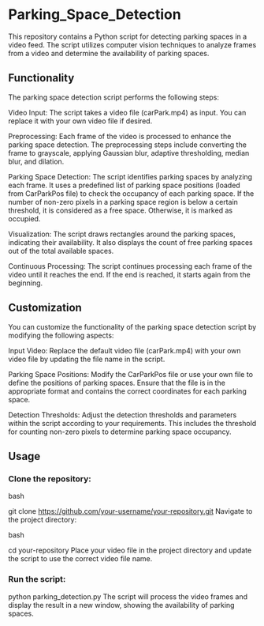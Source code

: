 # Parking_Space_Detection

This repository contains a Python script for detecting parking spaces in a video feed. The script utilizes computer vision techniques to analyze frames from a video and determine the availability of parking spaces.

## Functionality
The parking space detection script performs the following steps:

Video Input: The script takes a video file (carPark.mp4) as input. You can replace it with your own video file if desired.

Preprocessing: Each frame of the video is processed to enhance the parking space detection. The preprocessing steps include converting the frame to grayscale, applying Gaussian blur, adaptive thresholding, median blur, and dilation.

Parking Space Detection: The script identifies parking spaces by analyzing each frame. It uses a predefined list of parking space positions (loaded from CarParkPos file) to check the occupancy of each parking space. If the number of non-zero pixels in a parking space region is below a certain threshold, it is considered as a free space. Otherwise, it is marked as occupied.

Visualization: The script draws rectangles around the parking spaces, indicating their availability. It also displays the count of free parking spaces out of the total available spaces.

Continuous Processing: The script continues processing each frame of the video until it reaches the end. If the end is reached, it starts again from the beginning.

## Customization
You can customize the functionality of the parking space detection script by modifying the following aspects:

Input Video: Replace the default video file (carPark.mp4) with your own video file by updating the file name in the script.

Parking Space Positions: Modify the CarParkPos file or use your own file to define the positions of parking spaces. Ensure that the file is in the appropriate format and contains the correct coordinates for each parking space.

Detection Thresholds: Adjust the detection thresholds and parameters within the script according to your requirements. This includes the threshold for counting non-zero pixels to determine parking space occupancy.

## Usage
### Clone the repository:

bash

git clone https://github.com/your-username/your-repository.git
Navigate to the project directory:

bash

cd your-repository
Place your video file in the project directory and update the script to use the correct video file name.

### Run the script:


python parking_detection.py
The script will process the video frames and display the result in a new window, showing the availability of parking spaces.
